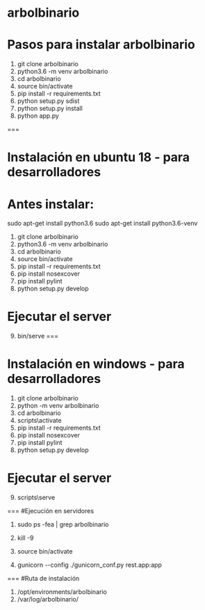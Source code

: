 arbolbinario
===

Pasos para instalar arbolbinario
===

1. git clone  arbolbinario
2. python3.6 -m venv arbolbinario
3. cd arbolbinario
4. source bin/activate
5. pip install -r requirements.txt
6. python setup.py sdist
7. python setup.py install
8. python app.py

===
# Instalación en ubuntu 18 - para desarrolladores
# Antes instalar:
sudo apt-get install python3.6
sudo apt-get install python3.6-venv

1. git clone  arbolbinario
2. python3.6 -m venv arbolbinario
3. cd arbolbinario
4. source bin/activate
5. pip install -r requirements.txt
6. pip install nosexcover
7. pip install pylint
8. python setup.py develop
#  Ejecutar el server
9. bin/serve
===
# Instalación en windows - para desarrolladores

1. git clone  arbolbinario
2. python -m venv arbolbinario
3. cd arbolbinario
4. scripts\activate
5. pip install -r requirements.txt
6. pip install nosexcover
7. pip install pylint
8. python setup.py develop
#  Ejecutar el server
9. scripts\serve

===
#Ejecución en servidores

1. sudo ps -fea | grep arbolbinario

2. kill -9

3. source bin/activate

4. gunicorn --config ./gunicorn_conf.py rest.app:app

===
#Ruta de instalación

1. /opt/environments/arbolbinario
2. /var/log/arbolbinario/
